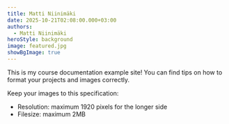 ```yaml
---
title: Matti Niinimäki
date: 2025-10-21T02:08:00.000+03:00
authors:
  - Matti Niinimäki
heroStyle: background
image: featured.jpg
showBgImage: true
---
```

This is my course documentation example site! You can find tips on how to format your projects and images correctly.

Keep your images to this specification:

* Resolution: maximum 1920 pixels for the longer side
* Filesize: maximum 2MB
